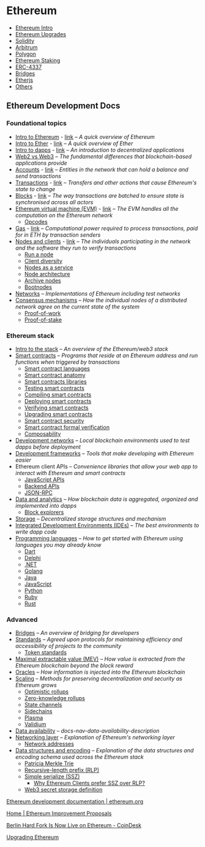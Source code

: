 # Ethereum

- [Ethereum Intro](ethereum-intro)
- [Ethereum Upgrades](decentralized-applications/ethereum/upgrades.md)
- [Solidity](solidity)
- [Arbitrum](arbitrum.md)
- [Polygon](decentralized-applications/ethereum/polygon.md)
- [Ethereum Staking](ethereum-staking.md)
- [ERC-4337](decentralized-applications/ethereum/erc-4337.md)
- [Bridges](decentralized-applications/ethereum/30-bridges.md)
- [Etherjs](decentralized-applications/ethereum/etherjs.md)
- [Others](decentralized-applications/ethereum/others.md)

## Ethereum Development Docs

### Foundational topics

- [Intro to Ethereum](decentralized-applications/ethereum/01-intro-to-ethereum.md) - [link](https://ethereum.org/en/developers/docs/intro-to-ethereum/) _– A quick overview of Ethereum_
- [Intro to Ether](decentralized-applications/ethereum/02-intro-to-ether.md) - [link](https://ethereum.org/en/developers/docs/intro-to-ether/) _– A quick overview of Ether_
- [Intro to dapps](decentralized-applications/ethereum/03-intro-to-dapps.md) - [link](https://ethereum.org/en/developers/docs/dapps/) _– An introduction to decentralized applications_
- [Web2 vs Web3](https://ethereum.org/en/developers/docs/web2-vs-web3/) _– The fundamental differences that blockchain-based applications provide_
- [Accounts](decentralized-applications/ethereum/05-accounts.md) - [link](https://ethereum.org/en/developers/docs/accounts/) _– Entities in the network that can hold a balance and send transactions_
- [Transactions](decentralized-applications/ethereum/06-transactions.md) - [link](https://ethereum.org/en/developers/docs/transactions/) _– Transfers and other actions that cause Ethereum's state to change_
- [Blocks](decentralized-applications/ethereum/07-blocks.md) - [link](https://ethereum.org/en/developers/docs/blocks/) _– The way transactions are batched to ensure state is synchronised across all actors_
- [Ethereum virtual machine (EVM)](decentralized-applications/ethereum/08-evm.md) - [link](https://ethereum.org/en/developers/docs/evm/) _– The EVM handles all the computation on the Ethereum network_
  - [Opcodes](https://ethereum.org/en/developers/docs/evm/opcodes/)
- [Gas](decentralized-applications/ethereum/09-gas.md) - [link](https://ethereum.org/en/developers/docs/gas/) _– Computational power required to process transactions, paid for in ETH by transaction senders_
- [Nodes and clients](decentralized-applications/ethereum/10-nodes-and-clients.md) - [link](https://ethereum.org/en/developers/docs/nodes-and-clients/) _– The individuals participating in the network and the software they run to verify transactions_
  - [Run a node](https://ethereum.org/en/developers/docs/nodes-and-clients/run-a-node/)
  - [Client diversity](https://ethereum.org/en/developers/docs/nodes-and-clients/client-diversity/)
  - [Nodes as a service](https://ethereum.org/en/developers/docs/nodes-and-clients/nodes-as-a-service/)
  - [Node architecture](https://ethereum.org/en/developers/docs/nodes-and-clients/node-architecture/)
  - [Archive nodes](https://ethereum.org/en/developers/docs/nodes-and-clients/archive-nodes/)
  - [Bootnodes](https://ethereum.org/en/developers/docs/nodes-and-clients/bootnodes/)
- [Networks](https://ethereum.org/en/developers/docs/networks/) _– Implementations of Ethereum including test networks_
- [Consensus mechanisms](https://ethereum.org/en/developers/docs/consensus-mechanisms/) _– How the individual nodes of a distributed network agree on the current state of the system_
  - [Proof-of-work](https://ethereum.org/en/developers/docs/consensus-mechanisms/pow/)
  - [Proof-of-stake](https://ethereum.org/en/developers/docs/consensus-mechanisms/pos/)

### Ethereum stack

- [Intro to the stack](https://ethereum.org/en/developers/docs/ethereum-stack/) _– An overview of the Ethereum/web3 stack_
- [Smart contracts](https://ethereum.org/en/developers/docs/smart-contracts/) _– Programs that reside at an Ethereum address and run functions when triggered by transactions_
  - [Smart contract languages](https://ethereum.org/en/developers/docs/smart-contracts/languages/)
  - [Smart contract anatomy](https://ethereum.org/en/developers/docs/smart-contracts/anatomy/)
  - [Smart contracts libraries](https://ethereum.org/en/developers/docs/smart-contracts/libraries/)
  - [Testing smart contracts](https://ethereum.org/en/developers/docs/smart-contracts/testing/)
  - [Compiling smart contracts](https://ethereum.org/en/developers/docs/smart-contracts/compiling/)
  - [Deploying smart contracts](https://ethereum.org/en/developers/docs/smart-contracts/deploying/)
  - [Verifying smart contracts](https://ethereum.org/en/developers/docs/smart-contracts/verifying/)
  - [Upgrading smart contracts](https://ethereum.org/en/developers/docs/smart-contracts/upgrading/)
  - [Smart contract security](https://ethereum.org/en/developers/docs/smart-contracts/security/)
  - [Smart contract formal verification](https://ethereum.org/en/developers/docs/smart-contracts/formal-verification/)
  - [Composability](https://ethereum.org/en/developers/docs/smart-contracts/composability/)
- [Development networks](https://ethereum.org/en/developers/docs/development-networks/) _– Local blockchain environments used to test dapps before deployment_
- [Development frameworks](https://ethereum.org/en/developers/docs/frameworks/) _– Tools that make developing with Ethereum easier_
- Ethereum client APIs _– Convenience libraries that allow your web app to interact with Ethereum and smart contracts_
  - [JavaScript APIs](https://ethereum.org/en/developers/docs/apis/javascript/)
  - [Backend APIs](https://ethereum.org/en/developers/docs/apis/backend/)
  - [JSON-RPC](https://ethereum.org/en/developers/docs/apis/json-rpc/)
- [Data and analytics](https://ethereum.org/en/developers/docs/data-and-analytics/) _– How blockchain data is aggregated, organized and implemented into dapps_
  - [Block explorers](https://ethereum.org/en/developers/docs/data-and-analytics/block-explorers/)
- [Storage](https://ethereum.org/en/developers/docs/storage/) _– Decentralized storage structures and mechanism_
- [Integrated Development Environments (IDEs)](https://ethereum.org/en/developers/docs/ides/) _– The best environments to write dapp code_
- [Programming languages](https://ethereum.org/en/developers/docs/programming-languages/) _– How to get started with Ethereum using languages you may already know_
  - [Dart](https://ethereum.org/en/developers/docs/programming-languages/dart/)
  - [Delphi](https://ethereum.org/en/developers/docs/programming-languages/delphi/)
  - [.NET](https://ethereum.org/en/developers/docs/programming-languages/dot-net/)
  - [Golang](https://ethereum.org/en/developers/docs/programming-languages/golang/)
  - [Java](https://ethereum.org/en/developers/docs/programming-languages/java/)
  - [JavaScript](https://ethereum.org/en/developers/docs/programming-languages/javascript/)
  - [Python](https://ethereum.org/en/developers/docs/programming-languages/python/)
  - [Ruby](https://ethereum.org/en/developers/docs/programming-languages/ruby/)
  - [Rust](https://ethereum.org/en/developers/docs/programming-languages/rust/)

### Advanced

- [Bridges](https://ethereum.org/en/developers/docs/bridges/) _– An overview of bridging for developers_
- [Standards](https://ethereum.org/en/developers/docs/standards/) _– Agreed upon protocols for maintaining efficiency and accessibility of projects to the community_
  - [Token standards](https://ethereum.org/en/developers/docs/standards/tokens/)
- [Maximal extractable value (MEV)](https://ethereum.org/en/developers/docs/mev/) _– How value is extracted from the Ethereum blockchain beyond the block reward_
- [Oracles](https://ethereum.org/en/developers/docs/oracles/) _– How information is injected into the Ethereum blockchain_
- [Scaling](https://ethereum.org/en/developers/docs/scaling/) _– Methods for preserving decentralization and security as Ethereum grows_
  - [Optimistic rollups](https://ethereum.org/en/developers/docs/scaling/optimistic-rollups/)
  - [Zero-knowledge rollups](https://ethereum.org/en/developers/docs/scaling/zk-rollups/)
  - [State channels](https://ethereum.org/en/developers/docs/scaling/state-channels/)
  - [Sidechains](https://ethereum.org/en/developers/docs/scaling/sidechains/)
  - [Plasma](https://ethereum.org/en/developers/docs/scaling/plasma/)
  - [Validium](https://ethereum.org/en/developers/docs/scaling/validium/)
- [Data availability](https://ethereum.org/en/developers/docs/data-availability/) _– docs-nav-data-availability-description_
- [Networking layer](https://ethereum.org/en/developers/docs/networking-layer/) _– Explanation of Ethereum's networking layer_
  - [Network addresses](https://ethereum.org/en/developers/docs/networking-layer/network-addresses/)
- [Data structures and encoding](https://ethereum.org/en/developers/docs/data-structures-and-encoding/) _– Explanation of the data structures and encoding schema used across the Ethereum stack_
  - [Patricia Merkle Trie](https://ethereum.org/en/developers/docs/data-structures-and-encoding/patricia-merkle-trie/)
  - [Recursive-length prefix (RLP)](https://ethereum.org/en/developers/docs/data-structures-and-encoding/rlp/)
  - [Simple serialize (SSZ)](https://ethereum.org/en/developers/docs/data-structures-and-encoding/ssz/)
    - [Why Ethereum Clients prefer SSZ over RLP?](https://etherworld.co/2023/01/25/why-ethereum-clients-prefer-ssz-over-rlp/)
  - [Web3 secret storage definition](https://ethereum.org/en/developers/docs/data-structures-and-encoding/web3-secret-storage/)

[Ethereum development documentation | ethereum.org](https://ethereum.org/en/developers/docs/)

[Home | Ethereum Improvement Proposals](https://eips.ethereum.org/)

[Berlin Hard Fork Is Now Live on Ethereum - CoinDesk](https://www.coindesk.com/tech/2021/04/15/berlin-hard-fork-is-now-live-on-ethereum/)

[Upgrading Ethereum](https://eth2book.info/)

